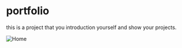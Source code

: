 # portfolio
this is a project that you introduction yourself and show your projects.

![Home](https://github.com/zahra-hsb/portfolio/assets/85888973/0061812c-79c3-4123-b835-1dd427ce1ff4)
